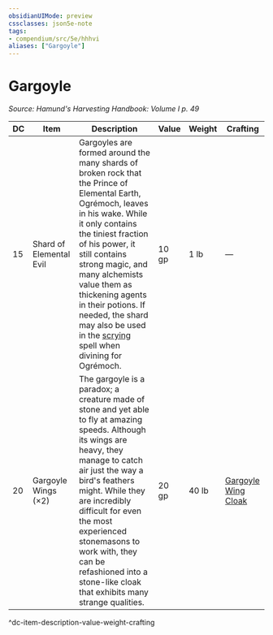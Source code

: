 ```yaml
---
obsidianUIMode: preview
cssclasses: json5e-note
tags:
- compendium/src/5e/hhhvi
aliases: ["Gargoyle"]
---
```

# Gargoyle
*Source: Hamund's Harvesting Handbook: Volume I p. 49* 

| DC | Item | Description | Value | Weight | Crafting |
|----|------|-------------|-------|--------|----------|
| 15 | Shard of Elemental Evil | Gargoyles are formed around the many shards of broken rock that the Prince of Elemental Earth, Ogrémoch, leaves in his wake. While it only contains the tiniest fraction of his power, it still contains strong magic, and many alchemists value them as thickening agents in their potions. If needed, the shard may also be used in the [scrying](compendium/spells/scrying.md) spell when divining for Ogrémoch. | 10 gp | 1 lb | — |
| 20 | Gargoyle Wings (×2) | The gargoyle is a paradox; a creature made of stone and yet able to fly at amazing speeds. Although its wings are heavy, they manage to catch air just the way a bird's feathers might. While they are incredibly difficult for even the most experienced stonemasons to work with, they can be refashioned into a stone-like cloak that exhibits many strange qualities. | 20 gp | 40 lb | [Gargoyle Wing Cloak](compendium/items/gargoyle-wing-cloak-hhhvi.md) |
^dc-item-description-value-weight-crafting